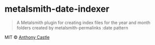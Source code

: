 # metalsmith-date-indexer

> A Metalsmith plugin for creating index files for the year and month folders created by metalsmith-permalinks :date pattern

MIT © [Anthony Castle](http://github.com/mrajo)
